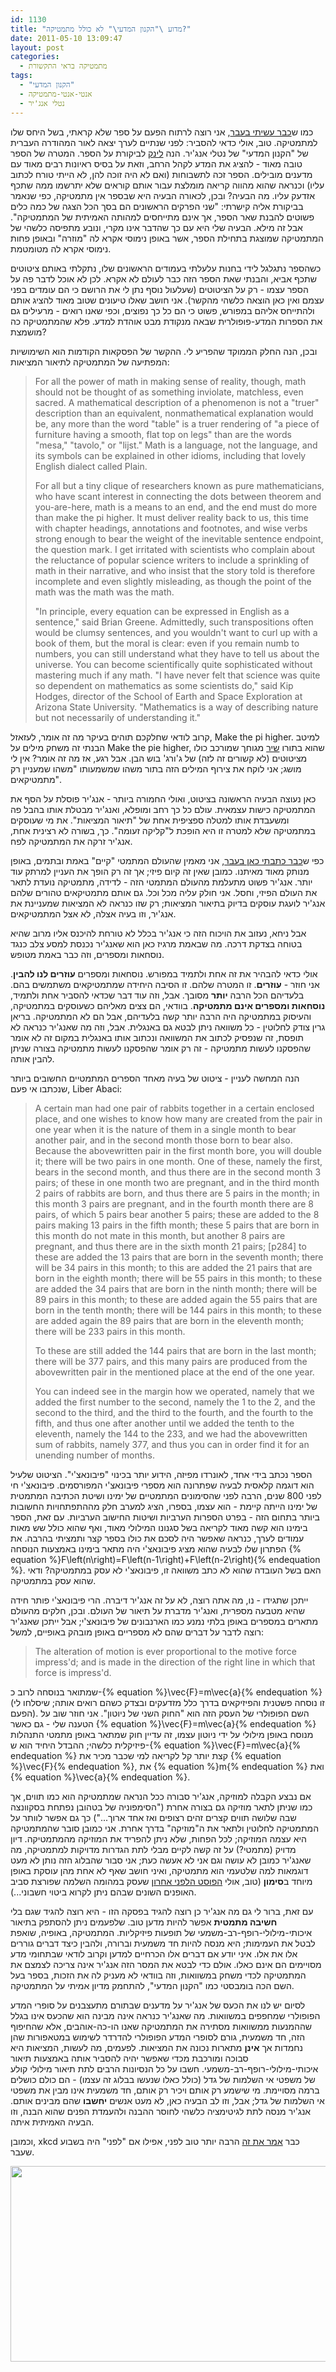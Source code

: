 ```yaml
---
id: 1130
title: "מדוע \"הקנון המדעי\" לא כולל מתמטיקה?"
date: 2011-05-10 13:09:47
layout: post
categories: 
  - מתמטיקה בראי התקשורת
tags: 
  - "הקנון המדעי"
  - אנטי-אנטי-מתמטיקה
  - נטלי אנג'יר
---
```

כמו ש<a href="http://www.gadial.net/?p=504">כבר עשיתי בעבר</a>, אני רוצה לרתוח הפעם על ספר שלא קראתי, בשל היחס שלו למתמטיקה. טוב, אולי כדאי להסביר: לפני שנתיים לערך יצאה לאור המהודרה העברית של "הקנון המדעי" של נטלי אנג'יר. הנה <a href="http://www.haaretz.co.il/hasite/spages/1091210.html">לינק</a> לביקורת על הספר. המטרה של הספר טובה מאוד - להציג את המדע לקהל הרחב, וזאת על בסיס ראיונות רבים מאוד עם מדענים מובילים. הספר זכה לתשבוחות (ואם לא היה זוכה להן, לא הייתי טורח לכתוב עליו) וכנראה שהוא מהווה קריאה מומלצת עבור אותם קוראים שלא יתרשמו ממה שתכף אזדעק עליו. מה הבעיה? ובכן, לכאורה הבעיה היא שבספר אין מתמטיקה, כפי שנאמר בביקורת אליה קישרתי: "שני הפרקים הראשונים הם בסך הכל הצגה של כמה כלים פשוטים להבנת שאר הספר, אך אינם מתייחסים למהותה האמיתית של המתמטיקה". אבל זה מילא. הבעיה שלי היא עם כך שהדבר אינו מקרי, ונובע מתפיסה כלשהי של המתמטיקה שמוצגת בתחילת הספר, אשר באופן נימוסי אקרא לה "מוזרה" ובאופן פחות נימוסי אקרא לה מטומטמת.

כשהספר נתגלגל לידי בחנות עלעלתי בעמודים הראשונים שלו, נתקלתי באותם ציטוטים שתכף אביא, והבנתי שאת הספר הזה כבר לעולם לא אקרא. לכן לא אוכל לדבר פה על הספר עצמו - רק על הציטוטים (שעלעול נוסף נתן לי את הרושם כי הם עומדים בפני עצמם ואין כאן הוצאה כלשהי מהקשר). אני חושב שאלו טיעונים שטוב מאוד להציג אותם ולהתייחס אליהם במפורש, פשוט כי הם כל כך נפוצים, וכפי שאנו רואים - מרעילים גם את הספרות המדע-פופולרית שבאה מנקודת מבט אוהדת למדע. פלא שהמתמטיקה כה מושמצת?

ובכן, הנה החלק הממוקד שהפריע לי. ההקשר של הפסקאות הקודמות הוא השימושיות המפתיעה של המתמטיקה לתיאור המציאות:
<blockquote>
<p dir="ltr">For all the power of math in making sense of reality, though, math should not be thought of as something inviolate, matchless, even sacred. A mathematical description of a phenomenon is not a "truer" description than an equivalent, nonmathematical explanation would be, any more than the word "table" is a truer rendering of "a piece of furniture having a smooth, flat top on legs" than are the words "mesa," "tavolo," or "lijst." Math is a language, not the language, and its symbols can be explained in other idioms, including that lovely English dialect called Plain.</p>
<p dir="ltr">
For all but a tiny clique of researchers known as pure mathematicians, who have scant interest in connecting the dots between theorem and you-are-here, math is a means to an end, and the end must do more than make the pi higher. It must deliver reality back to us, this time with chapter headings, annotations and footnotes, and wise verbs strong enough to bear the weight of the inevitable sentence endpoint, the question mark. I get irritated with scientists who complain about the reluctance of popular science writers to include a sprinkling of math in their narrative, and who insist that the story told is therefore incomplete and even slightly misleading, as though the point of the math was the math was the math.</p>
<p dir="ltr">
"In principle, every equation can be expressed in English as a sentence," said Brian Greene. Admittedly, such transpositions often would be clumsy sentences, and you wouldn't want to curl up with a book of them, but the moral is clear: even if you remain numb to numbers, you can still understand what they have to tell us about the universe. You can become scientifically quite sophisticated without mastering much if any math. "I have never felt that science was quite so dependent on mathematics as some scientists do," said Kip Hodges, director of the School of Earth and Space Exploration at Arizona State University. "Mathematics is a way of describing nature but not necessarily of understanding it."</p>
</blockquote>
קרוב לודאי שחלקכם תוהים בעיקר מה זה אומר, לעזאזל, Make the pi higher. למיטב הבנתי זה משחק מילים על Make the pie higher, שהוא בתורו <a href="http://www.urbandictionary.com/define.php?term=make%20the%20pie%20higher">שיר</a> מגוחך שמורכב כולו מציטוטים (לא קשורים זה לזה) של ג'ורג' בוש הבן. אבל רגע, אז מה זה אומר? אין לי מושג; אני לוקח את צירוף המילים הזה בתור משהו שמשמעותו "משהו שמעניין רק מתמטיקאים".

כאן נעוצה הבעיה הראשונה בציטוט, ואולי החמורה ביותר - אנג'יר פוסלת על הסף את המתמטיקה כישות עצמאית. עולם כל כך רחב ומופלא, ואנג'יר מבטלת אותו בהבל פה ומשעבדת אותו למטלה ספציפית אחת של "תיאור המציאות". את מי שעוסקים במתמטיקה שלא למטרה זו היא הופכת ל"קליקה זעומה". כך, בשורה לא רצינית אחת, אנג'יר זרקה את המתמטיקה לפח.

כפי ש<a href="http://www.gadial.net/?p=200">כבר כתבתי כאן בעבר</a>, אני מאמין שהעולם המתמטי "קיים" באמת ובתמים, באופן מנותק מאוד מאיתנו. כמובן שאין זה קיום פיזי; אך זה רק הופך את העניין למרתק עוד יותר. אנג'יר פשוט מתעלמת מהעולם המתמטי הזה - לדידה, מתמטיקה נועדת לתאר את העולם הפיזי, וחסל. אני חולק עליה מכל וכל. גם אותם מתמטיקאים טהורים שלהם אנג'יר לועגת עוסקים בדיוק בתיאור המציאות; רק שזו כנראה לא המציאות שמעניינת את אנג'יר, וזו בעיה אצלה, לא אצל המתמטיקאים.

אבל ניחא, נעזוב את הויכוח הזה כי אנג'יר בכלל לא טורחת להיכנס אליו מרוב שהיא בטוחה בצדקת דרכה. מה שבאמת מרגיז כאן הוא שאנג'יר נכנסת למסע צלב כנגד נוסחאות ומספרים, וזה כבר באמת מטופש.

אולי כדאי להבהיר את זה אחת ולתמיד במפורש. נוסחאות ומספרים <strong>עוזרים לנו להבין</strong>. אני חוזר - <strong>עוזרים</strong>. זו המטרה שלהם. זו הסיבה היחידה שמתמטיקאים משתמשים בהם. בלעדיהם הכל הרבה <strong>יותר</strong> מסובך. אבל, וזה עוד דבר שכדאי להסביר אחת ולתמיד, <strong>נוסחאות ומספרים אינם מתמטיקה</strong>. בוודאי, הם צצים מאליהם כשעוסקים במתמטיקה, והעיסוק במתמטיקה היה הרבה יותר קשה בלעדיהם, אבל הם לא המתמטיקה. בריאן גרין צודק לחלוטין - כל משוואה ניתן לבטא גם באנגלית. אבל, וזה מה שאנג'יר כנראה לא תופסת, זה שנפסיק לכתוב את המשוואה ונכתוב אותו באנגלית במקום זה לא אומר שהפסקנו לעשות מתמטיקה - זה רק אומר שהפסקנו לעשות מתמטיקה בצורה שניתן להבין אותה.

הנה המחשה לעניין - ציטוט של בעיה מאחד הספרים המתמטיים החשובים ביותר שנכתבו אי פעם, Liber Abaci:
<blockquote>
<p dir="ltr">A certain man had one pair of rabbits together in a certain enclosed place, and one wishes to know how many are created from the pair in one year when it is the nature of them in a single month to bear another pair, and in the second month those born to bear also. Because the abovewritten pair in the first month bore, you will double it; there will be two pairs in one month. One of these, namely the first, bears in the second month, and thus there are in the second month 3 pairs; of these in one month two are pregnant, and in the third month 2 pairs of rabbits are born, and thus there are 5 pairs in the month; in this month 3 pairs are pregnant, and in the fourth month there are 8 pairs, of which 5 pairs bear another 5 pairs; these are added to the 8 pairs making 13 pairs in the fifth month; these 5 pairs that are born in this month do not mate in this month, but another 8 pairs are pregnant, and thus there are in the sixth month 21 pairs; [p284] to these are added the 13 pairs that are born in the seventh month; there will be 34 pairs in this month; to this are added the 21 pairs that are born in the eighth month; there will be 55 pairs in this month; to these are added the 34 pairs that are born in the ninth month; there will be 89 pairs in this month; to these are added again the 55 pairs that are born in the tenth month; there will be 144 pairs in this month; to these are added again the 89 pairs that are born in the eleventh month; there will be 233 pairs in this month.</p>
<p dir="ltr">
To these are still added the 144 pairs that are born in the last month; there will be 377 pairs, and this many pairs are produced from the abovewritten pair in the mentioned place at the end of the one year.</p>
<p dir="ltr">
You can indeed see in the margin how we operated, namely that we added the first number to the second, namely the 1 to the 2, and the second to the third, and the third to the fourth, and the fourth to the fifth, and thus one after another until we added the tenth to the eleventh, namely the 144 to the 233, and we had the abovewritten sum of rabbits, namely 377, and thus you can in order find it for an unending number of months.</p>
</blockquote>
הספר נכתב בידי אחד, לאונרדו מפיזה, הידוע יותר בכינוי "פיבונאצ'י". הציטוט שלעיל הוא דוגמה קלאסית לבעיה שפתרונה הוא מספרי פיבונאצ'י המפורסמים. פיבונאצ'י חי לפני 800 שנים, הרבה לפני שהסימונים המתמטיים של ימינו ושיטת הכתיבה המתמטית של ימינו הייתה קיימת - הוא עצמו, בספרו, הציג למערב חלק מההתפתחויות החשובות ביותר בתחום הזה - בפרט הספרות הערביות ושיטות החישוב הערביות. עם זאת, הספר בימינו הוא קשה מאוד לקריאה בשל סגנונו המילולי מאוד, ואף שהוא כולל שש מאות עמודים לערך, כנראה שאפשר היה לסכם את כולו בספר קצר ותמציתי בהרבה. את הפתרון שלו לבעיה שהוא מציג פיבונאצ'י היה מתאר בימינו באמצעות הנוסחה {% equation %}F\left(n\right)=F\left(n-1\right)+F\left(n-2\right){% endequation %}. האם בשל העובדה שהוא לא כתב משוואה זו, פיבונאצ'י לא עסק במתמטיקה? ודאי שהוא עסק במתמטיקה.

ייתכן שתגידו - נו, מה אתה רוצה, לא על זה אנג'יר דיברה. הרי פיבונאצ'י פותר חידה שהיא מטבעה מספרית, ואנג'יר מדברת על תיאור של העולם. ובכן, חלקים מהעולם מתארים במספרים באופן בלתי נמנע כמו הארנבונים של פיבונאצ'י; אבל ייתכן שאנג'יר רוצה לדבר על דברים שהם לא מספריים באופן מובהק באופיים, למשל:
<blockquote>
<p dir="ltr">The alteration of motion is ever proportional to the motive force impress'd; and is made in the direction of the right line in which that force is impress'd.</p>
</blockquote>
שמתואר בנוסחה לרוב כ-{% equation %}\vec{F}=m\vec{a}{% endequation %} (זו נוסחה פשטנית והפיזיקאים בדרך כלל מזדעקים ובצדק כשהם רואים אותה; שיסלחו לי הפעם). השם הפופולרי של העסק הזה הוא "החוק השני של ניוטון". אני חוזר שוב על הטענה שלי - גם כאשר {% equation %}\vec{F}=m\vec{a}{% endequation %} מנוסח באופן מילולי על ידי ניוטון עצמו, זה עדיין חוק שמתאר באופן מתמטי התנהלות פיזיקלית כלשהי; ההבדל היחיד הוא ש-{% equation %}\vec{F}=m\vec{a}{% endequation %} קצת יותר קל לקריאה למי שכבר מכיר את {% equation %}\vec{F}{% endequation %}, את {% equation %}m{% endequation %} ואת {% equation %}\vec{a}{% endequation %}.

אם נבצע הקבלה למוזיקה, אנג'יר סבורה ככל הנראה שמתמטיקה הוא כמו תווים, אך כמו שניתן לתאר מוזיקה גם בצורה אחרת ("הסימפוניה של בטהובן נפתחת בסקוונצה שבה שלושה תווים קצרים זהים רצופים ואז אחד ארוך...") כך גם אפשר לוותר על המתמטיקה לחלוטין ולתאר את ה"מוזיקה" בדרך אחרת. אני כמובן סובר שהמתמטיקה היא עצמה המוזיקה; לכל הפחות, שלא ניתן להפריד את המוזיקה מהמתמטיקה. דיון מדויק (מתמטי?) על זה קשה לקיים מבלי לתת הגדרות מדויקות למתמטיקה, מה שאנג'יר כמובן לא עושה וגם אני לא אעשה כעת; אני סבור שהבלוג הזה נותן לא מעט דוגמאות למה שלטעמי הוא מתמטיקה, ואיני חושב שאף לא אחת מהן עוסקת באופן מיוחד ב<strong>סימון</strong> (טוב, אולי <a href="http://www.gadial.net/?p=1102">הפוסט הלפני אחרון</a> שעסק במהומה השלמה שפורצת סביב האופנים השונים שבהם ניתן לקרוא ביטוי חשבוני...).

עם זאת, ברור לי גם מה אנג'יר כן רוצה להגיד בפסקה הזו - היא רוצה להגיד שגם בלי <strong>חשיבה מתמטית</strong> אפשר להיות מדען טוב. שלפעמים ניתן להסתפק בתיאור איכותי-מילולי-רופף-רב-משמעי של תופעות פיזיקליות. המתמטיקה, באופיה, שואפת לבטל את העמימות; היא מנסה להיות חד משמעית וברורה, ולהבין כיצד דברים גוררים אלו את אלו. איני יודע אם דברים אלו הכרחיים למדען וקרוב לודאי שבתחומי מדע מסויימים הם אינם כאלו. אולם כדי לבטא את המסר הזה אנג'יר אינה צריכה לצמצם את המתמטיקה לכדי משחק במשוואות, וזה בוודאי לא מעניק לה את הזכות, בספר בעל השם הכה בומבסטי כמו "הקנון המדעי", להתחמק מדיון אמיתי על המתמטיקה.

לסיום יש לנו את הכעס של אנג'יר על מדענים שבתורם מתעצבנים על סופרי המדע הפופולרי שמחפפים במשוואות. מה שאנג'יר כנראה אינה מבינה הוא שהכעס אינו בגלל שההמנעות ממשוואות מסתירה את המתמטיקה שאנו הו-כה-אוהבים, אלא שהחיפוף הזה, חד משמעית, גורם לסופרי המדע הפופולרי להדרדר לשימוש במטאפורות שהן נחמדות אך <strong>אינן</strong> מתארות נכונה את המציאות. לפעמים, מה לעשות, המציאות היא סבוכה ומורכבת מכדי שאפשר יהיה להסביר אותה באמצעות תיאור איכותי-מילולי-רופף-רב-משמעי. חשבו על כל הנסיונות הרבים לתת תיאור מילולי קולע של משפטי אי השלמות של גדל (כולל כאלו שנעשו בבלוג זה עצמו) - הם כולם כושלים ברמה מסויימת. מי שישמע רק אותם ויכיר רק אותם, חד משמעית אינו מבין את משפטי אי השלמות של גדל; אבל, וזו לב הבעיה כאן, לא מעט אנשים <strong>יחשבו</strong> שהם מבינים אותם. אנג'יר מנסה לתת לגיטימציה כלשהי לחוסר ההבנה ולהעמדת הפנים שהוא הבנה, וזו הבעיה האמיתית איתה.

וכמובן, xkcd כבר <a href="http://xkcd.com/895/">אמר את זה</a> הרבה יותר טוב לפני, אפילו אם "לפני" היה בשבוע שעבר.

<a href="{{site.baseurl}}{{site.post_images}}/2011/05/teaching_physics.png"><img class="alignnone size-full wp-image-1132" title="teaching_physics" src="{{site.baseurl}}{{site.post_images}}/2011/05/teaching_physics.png" alt="" width="692" height="313" /></a>

